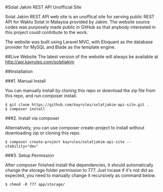 #Solat Jakim REST API Unofficial Site

Solat Jakim REST API web site is an unoffical site for serving public REST API for Waktu Solat in Malaysia provided by Jakim. The website source codes was purposely made public in GitHub so that anybody interested in this project could contribute to the work.

The website was built using Laravel MVC, with Eloquant as the database provider for MySQL and Blade as the template engine.

##Live Website
The latest version of the website will always be available at http://api.kayrules.com/solatjakim

##Installation

###1. Manual Install

You can manually install by cloning this repo or download the zip file from this repo, and run composer install.
```
$ git clone https://github.com/kayrules/solatjakim-api-site.git .
$ composer install
```

###2. Install via composer

Alternatively, you can use composer create-project to install without downloading zip or cloning this repo.
```
$ composer create-project kayrules/solatjakim-api-site --stability="dev"
```

###3. Setup Permission

After composer finished install the dependencies, it should automatically change the storage folder permission to 777. Just incase if it's not did as expected, you need to manually change it recursively as command below.
```
$ chmod -R 777 app/storage/
```